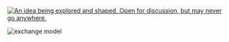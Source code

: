 <a rel="research" href="https://github.com/BCDevExchange/docs/wiki/Project-States"><img alt="An idea being explored and shaped. Open for discussion, but may never go anywhere." style="border-width:0" src="https://img.shields.io/badge/BCDevExchange-Research-red.svg" title="An idea being explored and shaped. Open for discussion, but may never go anywhere." /></a>

![exchange model](https://cloud.githubusercontent.com/assets/10409349/6494891/f1b3006a-c279-11e4-8d0a-b402a622e2a8.PNG) 
